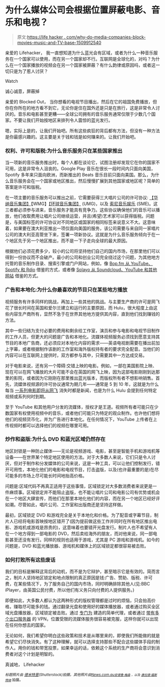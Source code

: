 # 为什么媒体公司会根据位置屏蔽电影、音乐和电视？

> 原文:[https://life hacker . com/why-do-media-companies-block-movies-music-and-TV-base-1509912540](https://lifehacker.com/why-do-media-companies-block-movies-music-and-tv-base-1509912540)

亲爱的 Lifehacker，
我一直想知道为什么蓝光会有区域，或者为什么一种音乐服务在一个国家可以使用，而在另一个国家却不行。互联网是全球化的，对吗？为什么在一个国家播放的视频会在另一个国家被屏蔽？有什么韵律或原因吗，或者这一切只是为了惹人讨厌？

Watch

诚心诚意，屏蔽掉

亲爱的 Blocked Out，
当你想看的电视节目播出，然后在它的祖国免费播放，但你在你所在的地方看不到它，无论你是住在国外还是只是在旅行，这是非常令人讨厌的。音乐和电影甚至更糟——全球公司拥有的音乐服务通常仅限于少数几个国家。不要让我们开始按地区来排列令人震惊的蓝光发行。

嗯，实际上是的，让我们开始吧。所有这些疯狂的背后都有方法，但没有一种方法是你最感兴趣的。这主要是关于钱和钱是如何赚来的。让我们开始吧。

### 权利、许可和版税:为什么音乐服务只在某些国家推出

当一项新的音乐服务推出时，每个人都在谈论它，试图注册却发现它在你的国家不可用，这是非常令人沮丧的。Google Play 音乐在很长一段时间内只面向美国，Spotify 多年来只面向欧洲，而新推出的 Beats 音乐目前只面向美国。那么，为什么音乐服务会在一个国家或地区推出，然后慢慢扩展到其他国家或地区呢？简单的答案是许可和版税。

在一项主要的音乐服务可以推出之前，它需要获得三大唱片公司的许可协议: [【华纳音乐集团】](http://www.wmg.com/)【WMG】[【环球音乐集团】](http://www.universalmusic.com/) (UMG)，以及 [索尼音乐娱乐](http://www.sonymusic.com/) (SME)。这三者都必须参与进来，音乐服务才能具有竞争力。这些协议确保他们的音乐可以播放，他们收取费用让唱片公司继续运营，并且(希望)艺术家可以获得版税。问题是，与美国标签的许可协议对不同地区或国家的相同标签来说意义不大。这意味着，如果要在澳大利亚推出一项仅面向美国的服务，该公司需要与来自同一家唱片公司的澳大利亚高管坐下来，签署一项新协议。这就是为什么音乐服务倾向于在一个地区先于另一个地区推出，而不是一下子走向全球的最大原因。

根据他们必须花费多少，较小的公司将坚持他们自己的国内市场，在那里他们可以得到一份协议而不会破产。最小的公司和创业公司完全绕过这个问题，为其他地方托管的音乐制作目录、搜索引擎或门户网站，例如，像 [Bop.fm 从 YouTube、Spotify 和 Rdio](https://lifehacker.com/bop-fm-cross-links-songs-from-spotify-rdio-youtube-fo-1482885929) 借鉴的方式，或者像 [Solayo 从 Soundcloud、YouTube 和其他网站](http://lifehacker.com/solayo-builds-soundcloud-youtube-and-internet-radio-p-1488845764) 借鉴的方式。

### 广告和本地化:为什么你最喜欢的节目只在某些地方播放

视频服务有许多同样的挑战，再加上一些其他的挑战。与主要生产商的许可是网飞花了很长时间在英国和爱尔兰建立和运行的主要原因，而 Hulu，很大程度上由这些内容生产商所有，显然不急于在世界其他地方提供其内容，直到他们找到赚钱的方法。

其中一些归结为支付必要的费用和剩余给工作室，演员和参与电影和电视节目制作的工作人员，但更大的问题是广告和本地化。流媒体视频服务必须找到愿意支持其节目的本地广告商，还必须应对本地化内容的需求——英语电视剧需要在播出前加上字幕，或者根据制作该剧的工作室和海外版权持有者的要求完全配音。当他们的内容可以在互联网上提供时，双方都参与其中，只需要其中一方达成交易。

对于电影来说，还有另一个障碍:交错上映的电影。例如，一部在美国影院上映、现在可以在网飞播放的大片可能不会在英国的网飞上映，因为这部电影刚刚到达那里的影院，或者因为它刚刚在那里推出蓝光版本，而版权所有者不想影响销售。首先，流媒体视频源的许可协议通常为期几年——通常是 5 到 10 年，这就是为什么每当 [一系列电影即将从网飞](http://www.digitaltrends.com/home-theater/netflix-schedules-large-movie-purge-new-years-day/) 消失时都是新闻，也是为什么 Hulu 会提到任何特定视频或系列何时到期。

至于 YouTube 和其他用户分发的流媒体，授权才是王道。视频所有者可能只在少数国家有权使用视频中的音乐，或者他们可能只为特定的观众制作。也许他们想将他们的视频货币化，并为广告进行本地化。在任何情况下，YouTube 上传者在上传视频时都可以选择他们的视频在哪里可用。

### 炒作和盗版:为什么 DVD 和蓝光区域仍然存在

地区封锁是一种防止媒体——无论是视频游戏、电影，甚至是智能手机和游戏机等设备——在世界某个特定地区使用的方法。对于大多数人来说，它们只是令人讨厌，但对于制作和分发媒体的公司来说，这是一种工具，可以让他们控制发行，错开可用性，本地化他们的电影和电视节目，打击盗版，以及(也许最重要的是)在尽可能多的市场上尽可能长时间地抬高价格。

问题是:区域代码不再真正适用于这些事情，区域锁定对大多数消费者来说更是一件麻烦事。区域锁定并不能阻止盗版，也不能让唱片公司和电影公司有优势或机会在一个地区大肆宣传，而他们在那里本地化他们的内容，而在另一个地区已经好评如潮。尽管如此，唱片公司、工作室和出版商还是坚持这样做。

最初，区域锁定 DVD 和游戏完全是关于本地化和价格。为了配音或字幕节目，制片人已经将电影首映按地区错开了(因为提前做这些工作并同时在所有地区推出电影、游戏机或游戏是昂贵的)，这意味着也要错开光盘发行。制片人也不希望有人在一个地方得到一部电影的 DVD，然后卖给海外的朋友，而对他来说，同一部电影甚至还没有发行。同样的规则也适用于游戏，尤其是 PC 游戏和游戏机。如今的问题是，DVD 和蓝光播放器、游戏机和媒体上的区域锁定都很容易被击败。

### 如何打败所有这些废话

我们的目标是解释这背后的动机，而不是为它辩护，甚至暗示它是有效的。简而言之，制片人坚持地区锁定和地点限制的真正原因是钱:广告、赞助、版税、许可费，在某些情况下，为了服务自己的国内市场，同时明确排除其他人(见:BBC iPlayer，由英国公民付费，所以他们有义务只向付费的人提供服务。)

即便如此，大多数人都认为这两种形式的版权管理都是过时的烦恼，只会抬高价格，赚取尽可能多的钱。通过翻录光盘和使用好的媒体播放器，或者通过购买全区域光盘播放器，区域锁定被击败。通过 [专门为](https://lifehacker.com/the-always-up-to-date-guide-to-streaming-blocked-conten-5983904) 建造的简单代理，或者通过 [带有多个出口服务器](http://lifehacker.com/why-you-should-be-using-a-vpn-and-how-to-choose-one-5940565) 的 VPN，位置受限的流媒体服务很容易被克服，这样你就可以出现在任何你想去的国家。

无论如何，我们希望你明白这些政策和技术是从哪里来的，即使我们所能做的就是希望它们尽快消失。有了这种理解，就可以选择支持那些不配合这些媒体手段的制作人。用你的钱和带宽投票，如果幸运的话，依赖这个系统的生产商将会意识到消费者对这个计划是明智的。

真诚地，
Lifehacker

*<small>标题照片由</small>* [*<small>德米特里</small>*](http://www.shutterstock.com/pic.mhtml?id=163123181&src=csl_recent_image-1)*<small>(Shutterstock)拍摄。其他照片由</small>*[*<small>News.com.au</small>*](http://www.news.com.au/technology/gadgets/music-service-shake-up-telstra-says-beats-music-replacing-mog/story-fn6vihic-1226807558806)*<small></small>*<small>[*<small>安德鲁·梅森</small>*](http://www.flickr.com/photos/a_mason/3767283420/) *<small>，以及</small>* [*<small>康拉德·福斯特纳</small>*](http://www.flickr.com/photos/konradfoerstner/7011109431/) 拍摄。</small>

<small></small>